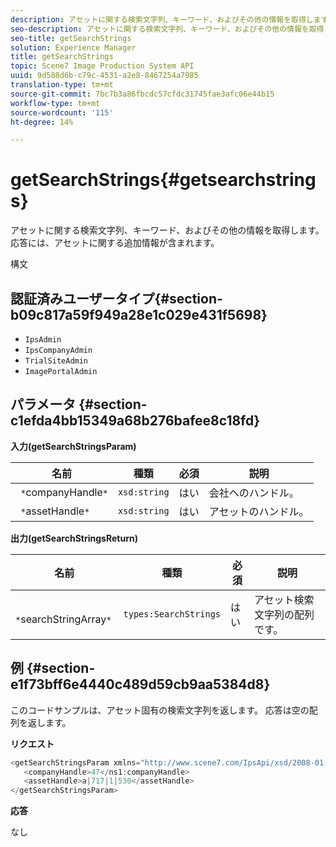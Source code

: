```yaml
---
description: アセットに関する検索文字列、キーワード、およびその他の情報を取得します。 応答には、アセットに関する追加情報が含まれます。
seo-description: アセットに関する検索文字列、キーワード、およびその他の情報を取得します。 応答には、アセットに関する追加情報が含まれます。
seo-title: getSearchStrings
solution: Experience Manager
title: getSearchStrings
topic: Scene7 Image Production System API
uuid: 9d588d6b-c79c-4531-a2e8-8467254a7985
translation-type: tm+mt
source-git-commit: 7bc7b3a86fbcdc57cfdc31745fae3afc06e44b15
workflow-type: tm+mt
source-wordcount: '115'
ht-degree: 14%

---
```



# getSearchStrings{#getsearchstrings}

アセットに関する検索文字列、キーワード、およびその他の情報を取得します。 応答には、アセットに関する追加情報が含まれます。

構文

## 認証済みユーザータイプ{#section-b09c817a59f949a28e1c029e431f5698}

* `IpsAdmin`
* `IpsCompanyAdmin`
* `TrialSiteAdmin`
* `ImagePortalAdmin`

## パラメータ {#section-c1efda4bb15349a68b276bafee8c18fd}

**入力(getSearchStringsParam)**

| 名前 | 種類 | 必須 | 説明 |
|---|---|---|---|
| ` *`companyHandle`*` | `xsd:string` | はい | 会社へのハンドル。 |
| ` *`assetHandle`*` | `xsd:string` | はい | アセットのハンドル。 |

**出力(getSearchStringsReturn)**

| 名前 | 種類 | 必須 | 説明 |
|---|---|---|---|
| ` *`searchStringArray`*` | `types:SearchStrings` | はい | アセット検索文字列の配列です。 |

## 例 {#section-e1f73bff6e4440c489d59cb9aa5384d8}

このコードサンプルは、アセット固有の検索文字列を返します。 応答は空の配列を返します。

**リクエスト**

```java
<getSearchStringsParam xmlns="http://www.scene7.com/IpsApi/xsd/2008-01-15">
   <companyHandle>47</ns1:companyHandle>
   <assetHandle>a|717|1|530</assetHandle>
</getSearchStringsParam>
```

**応答**

なし
